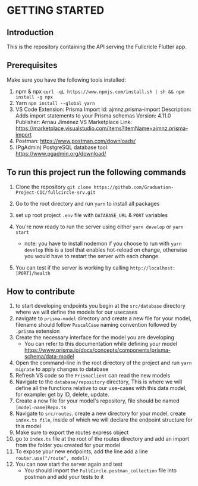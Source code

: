 # GETTING STARTED

## Introduction
This is the repository containing the API serving the Fullcricle Flutter app.

## Prerequisites 
Make sure you have the following tools installed: 
1. npm & npx
`curl -qL https://www.npmjs.com/install.sh | sh && npm install -g npx`
2. Yarn
`npm install --global yarn`
3. VS Code Extension: Prisma Import
Id: ajmnz.prisma-import
Description: Adds import statements to your Prisma schemas
Version: 4.11.0
Publisher: Arnau Jiménez
VS Marketplace Link: https://marketplace.visualstudio.com/items?itemName=ajmnz.prisma-import
4. Postman: https://www.postman.com/downloads/
5. (PgAdmin) PostgreSQL database tool: https://www.pgadmin.org/download/ 
## To run this project run the following commands

1. Clone the repository
`git clone https://github.com/Graduation-Project-CIC/fullcircle-srv.git`
2.  Go to the root directory and run `yarn` to install all packages
3.  set up root project `.env` file with `DATABASE_URL` & `PORT` variables
4.  You're now ready to run the server using either `yarn develop` or `yarn start`

	* note: you have to install nodemon if you choose to run with `yarn develop` this is a tool that enables hot-reload on change, otherwise you would have to restart the server with each change.
5. You can test if the server is working by calling `http://localhost:[PORT]/health`

## How to contribute
1. to start developing endpoints you begin at the `src/database` directory where we will define the models for our usecases
2. navigate to `prisma-model` directory and create a new file for your model, filename should follow `PascalCase` naming convention followed by `.prisma` extension
3.  Create the necessary interface for the model you are developing
	- You can refer to this documentation while defining your model
	https://www.prisma.io/docs/concepts/components/prisma-schema/data-model
4. Open the command-line in the root directory of the project and run `yarn migrate` to apply changes to database
5. Refresh VS code so the `PrismaClient` can read the new models
6.  Navigate to the `database/repository` directory, This is where we will define all the functions relative to our use-cases with this data model, for example: get by ID, delete, update.
7. Create a new file for your model's repository, file should be named `[model-name]Repo.ts`
8. Navigate to `src/routes`. create a new directory for your model, create `index.ts file`, inside of which we will declare the endpoint structure for this model
9. Make sure to export the routes express object
10.  go to `index.ts` file at the root of the routes directory and add an import from the folder you created for your model
11. To expose your new endpoints, add the line add a line `router.use("/route", model);`
12. You can now start the server again and test
	* You should import the `FullCircle.postman_collection` file into postman and add your tests to it